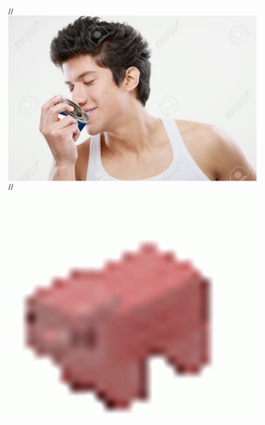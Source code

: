 
//![Fortunate son](https://github.com/Diego-Lagos/Claves-para-la-dominacion-mundial/blob/main/Fortunate%20Son.png?raw=true)
//![Spining Pig](https://github.com/Diego-Lagos/Claves-para-la-dominacion-mundial/blob/main/Important%20Pic.gif?raw=true)

